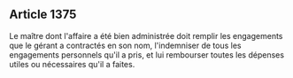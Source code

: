 Article 1375
----
Le maître dont l'affaire a été bien administrée doit remplir les engagements que
le gérant a contractés en son nom, l'indemniser de tous les engagements
personnels qu'il a pris, et lui rembourser toutes les dépenses utiles ou
nécessaires qu'il a faites.
